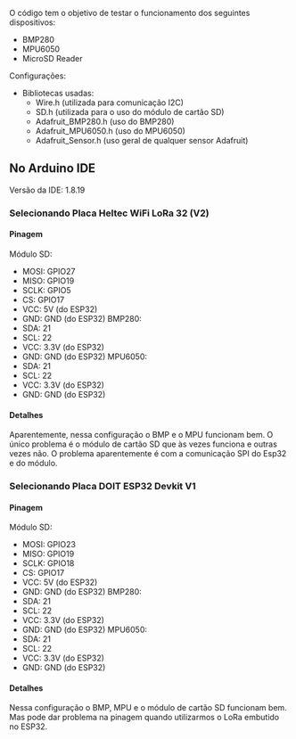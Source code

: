 O código tem o objetivo de testar o funcionamento dos seguintes dispositivos:
- BMP280
- MPU6050
- MicroSD Reader

Configurações:
- Bibliotecas usadas:
  - Wire.h (utilizada para comunicação I2C)
  - SD.h (utilizada para o uso do módulo de cartão SD)
  - Adafruit_BMP280.h (uso do BMP280)
  - Adafruit_MPU6050.h (uso do MPU6050)
  - Adafruit_Sensor.h (uso geral de qualquer sensor Adafruit)

## No Arduino IDE
Versão da IDE: 1.8.19
### Selecionando Placa Heltec WiFi LoRa 32 (V2)
#### Pinagem
Módulo SD:
- MOSI: GPIO27
- MISO: GPIO19
- SCLK: GPIO5
- CS: GPIO17
- VCC: 5V (do ESP32)
- GND: GND (do ESP32)
BMP280:
- SDA: 21
- SCL: 22
- VCC: 3.3V (do ESP32)
- GND: GND (do ESP32)
MPU6050:
- SDA: 21
- SCL: 22
- VCC: 3.3V (do ESP32)
- GND: GND (do ESP32)

#### Detalhes
Aparentemente, nessa configuração o BMP e o MPU funcionam bem. O único problema é o módulo de cartão SD que às vezes funciona e outras vezes não. O problema aparentemente é com a comunicação SPI do Esp32 e do módulo.

### Selecionando Placa DOIT ESP32 Devkit V1
#### Pinagem
Módulo SD:
- MOSI: GPIO23
- MISO: GPIO19
- SCLK: GPIO18
- CS: GPIO17
- VCC: 5V (do ESP32)
- GND: GND (do ESP32)
BMP280:
- SDA: 21
- SCL: 22
- VCC: 3.3V (do ESP32)
- GND: GND (do ESP32)
MPU6050:
- SDA: 21
- SCL: 22
- VCC: 3.3V (do ESP32)
- GND: GND (do ESP32)

#### Detalhes
Nessa configuração o BMP, MPU e o módulo de cartão SD funcionam bem. Mas pode dar problema na pinagem quando utilizarmos o LoRa embutido no ESP32. 